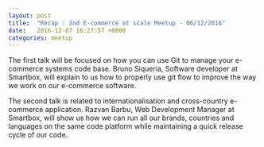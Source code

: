 ```yaml
---
layout: post
title:  "Recap : 2nd E-commerce at scale Meetup - 06/12/2016"
date:   2016-12-07 16:27:57 +0000
categories: meetup
---
```

The first talk will be focused on how you can use Git to manage your e-commerce systems code base. Bruno Siqueria, Software developer at Smartbox, will explain to us how to properly use git flow to improve the way we work on our e-commerce software.

The second talk is related to internationalisation and cross-country e-commerce application. Razvan Barbu, Web Development Manager at Smartbox, will show us how we can run all our brands, countries and languages on the same code platform while maintaining a quick release cycle of our code.